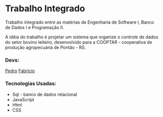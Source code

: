 # Trabalho Integrado 
Trabalho integrado entre as matérias de Engenharia de Software I, Banco de Dados I e Programação II.

A idéia do trabalho é projetar um sistema que organize o controle de dados do setor bovino leiteiro, desenvolvido para a COOPTAR - cooperativa de produção agropecuária de Pontão - RS.

### Devs:

<a href="https://github.com/pedro-lill" target="_blank">Pedro</a>
<a href="https://github.com/fabricioromanii" target="_blank">Fabrício</a>

### Tecnologias Usadas:

- Sql - banco de dados relacional
- JavaScript
- Html
- CSS